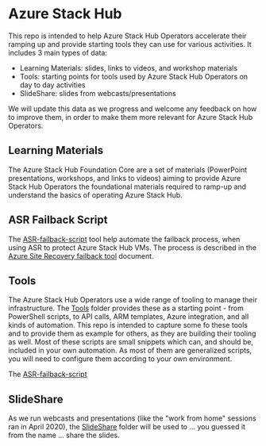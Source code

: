 # Azure Stack Hub

This repo is intended to help Azure Stack Hub Operators accelerate their ramping up and provide starting tools they can use for various activities. It includes 3 main types of data:

- Learning Materials: slides, links to videos, and workshop materials
- Tools: starting points for tools used by Azure Stack Hub Operators on day to day activities
- SlideShare: slides from webcasts/presentations

We will update this data as we progress and welcome any feedback on how to improve them, in order to make them more relevant for Azure Stack Hub Operators.

## Learning Materials

The Azure Stack Hub Foundation Core are a set of materials (PowerPoint presentations, workshops, and links to videos) aiming to provide Azure Stack Hub Operators the foundational materials required to ramp-up and understand the basics of operating Azure Stack Hub.

## ASR Failback Script

The [ASR-failback-script](https://github.com/Azure-Samples/Azure-Stack-Hub-Foundation-Core/tree/master/ASR-failback-script) tool help automate the failback process, when using ASR to protect Azure Stack Hub VMs. The process is described in the [Azure Site Recovery failback tool](https://docs.microsoft.com/azure-stack/operator/site-recovery-failback) document.

## Tools

The Azure Stack Hub Operators use a wide range of tooling to manage their infrastructure. The [Tools](http://github.com/Azure-Samples/Azure-Stack-Hub-Foundation-Core/tree/master/Tools) folder provides these as a starting point - from PowerShell scripts, to API calls, ARM templates, Azure integration, and all kinds of automation. This repo is intended to capture some fo these tools and to provide them as example for others, as they are building their tooling as well. 
Most of these scripts are small snippets which can, and should be, included in your own automation. As most of them are generalized scripts, you will need to configure them according to your own environment.

The [ASR-failback-script](http://github.com/Azure-Samples/Azure-Stack-Hub-Foundation-Core/tree/master/ASF-Training)

## SlideShare

As we run webcasts and presentations (like the "work from home" sessions ran in April 2020), the [SlideShare](http://github.com/Azure-Samples/Azure-Stack-Hub-Foundation-Core/tree/master/SlideShare) folder will be used to ... you guessed it from the name ... share the slides. 
